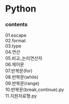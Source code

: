 # Python

<h3>contents</h3>
01.escape<br>
02.format<br>
03.type<br>
04.연산<br>
05.비교_논리연산자<br>
06.제어문<br>
07.반복문(for)<br>
08.반복문(while)<br>
09.반복문(range)<br>
10.반복문(break,continue).py<br>
11.지원자료형.py
